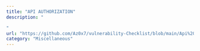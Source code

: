 ```yaml
---
title: "API AUTHORIZATION"
description: "

"
url: "https://github.com/Az0x7/vulnerability-Checklist/blob/main/Api%20Authorization/Authorization.md"
category: "Miscellaneous"
---
```

